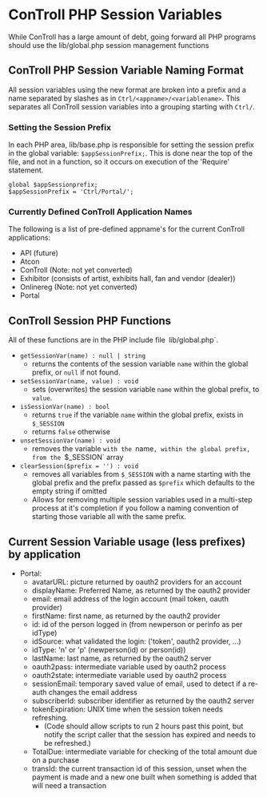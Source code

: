 # ConTroll PHP Session Variables
While ConTroll has a large amount of debt, going forward all PHP programs should use the lib/global.php session management functions

## ConTroll PHP Session Variable Naming Format
All session variables using the new format are broken into a prefix and a name separated by slashes
as in `Ctrl/<appname>/<variablename>`.  This separates all ConTroll session variables into a grouping starting with `Ctrl/`.

### Setting the Session Prefix
In each PHP area, lib/base.php is responsible for setting the session prefix in the global variable:
`$appSessionPrefix;`.  This is done near the top of the file, and not in a function, 
so it occurs on execution of the 'Require' statement.

    global $appSessionprefix;
    $appSessionPrefix = 'Ctrl/Portal/';

### Currently Defined ConTroll Application Names

The following is a list of pre-defined appname's for the current ConTroll applications:

- API (future)
- Atcon
- ConTroll (Note: not yet converted)
- Exhibitor (consists of artist, exhibits hall, fan and vendor (dealer))
- Onlinereg (Note: not yet converted)
- Portal

## ConTroll Session PHP Functions
All of these functions are in the PHP include file` `lib/global.php`.

- `getSessionVar(name) : null | string`
    - returns the contents of the session variable `name` within the global prefix, or `null` if not found.
- `setSessionVar(name, value) : void`
    - sets (overwrites) the session variable `name` within the global prefix, to `value`.
- `isSessionVar(name) : bool`
    - returns `true` if the variable `name` within the global prefix, exists in `$_SESSION`
    - returns `false` otherwise
- `unsetSessionVar(name) : void`
    - removes the variable `with the `name`, within the global prefix, from the `$_SESSION` array
- `clearSession($prefix = '') : void`
  - removes all variables from `$_SESSION` with a name starting with the global prefix and the 
  prefix passed as `$prefix` which defaults to the empty string if omitted
  - Allows for removing multiple session variables used in a multi-step process at it's completion
if you follow a naming convention of starting those variable all with the same prefix.

## Current Session Variable usage (less prefixes) by application

- Portal:
  - avatarURL: picture returned by oauth2 providers for an account
  - displayName: Preferred Name, as returned by the oauth2 provider
  - email: email address of the login account (mail token, oauth provider)
  - firstName: first name, as returned by the oauth2 provider
  - id: id of the person logged in (from newperson or perinfo as per idType)
  - idSource: what validated the login: ('token', oauth2 provider, ...)
  - idType: 'n' or 'p' (newperson(id) or person(id))
  - lastName: last name, as returned by the oauth2 server
  - oauth2pass: intermediate variable used by oauth2 process
  - oauth2state: intermediate variable used by oauth2 process
  - sessionEmail: temporary saved value of email, used to detect if a re-auth changes the email address
  - subscriberId: subscriber identifier as returned by the oauth2 server
  - tokenExpiration: UNIX time when the session token needs refreshing.  
    - (Code should allow scripts to run 2 hours past this point,
      but notify the script caller that the session has expired and needs to be refreshed.)
  - TotalDue: intermediate variable for checking of the total amount due on a purchase
  - transId: the current transaction id of this session, unset when the payment is made and
    a new one built when something is added that will need a transaction

